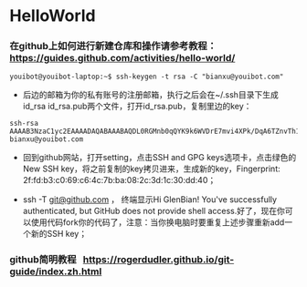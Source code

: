 # HelloWorld

### 在github上如何进行新建仓库和操作请参考教程：https://guides.github.com/activities/hello-world/

```
youibot@youibot-laptop:~$ ssh-keygen -t rsa -C "bianxu@youibot.com" 
```

* 后边的邮箱为你的私有账号的注册邮箱，执行之后会在~/.ssh目录下生成id_rsa  id_rsa.pub两个文件，打开id_rsa.pub，复制里边的key：

```
ssh-rsa AAAAB3NzaC1yc2EAAAADAQABAAABAQDL0RGMnb0qQYK9k6WVDrE7mvi4XPk/DqA6TZnvTh1L4cHiExuJkYu8VfLq2VcJOOtBBPGMcP/YT4eD6X1Bi4RE8+yKZIN8D143ftVtJQ61M41kiyQ6a9QMg4bvNPFrvea4/ORdFdxDxx/wCCkX0P7tjmYBRdezRdh67j30g8e2fE0cUm02qHTIdtETwjftNOFOm/qq8ZKdwL1ESEPKbJ8B0f7h9FBXRuSJ41h0lSMxpg+01nLwr4NQ6QlvOaZZJMOMyMWFHIwpG9kqEywa+47Bas90mTW3nVD5hXcUNSYeFsh+5BbGiJQbnjnav+XG31GKU8/V0ekuKaxL+c+5rqsX bianxu@youibot.com
```

* 回到github网站，打开setting，点击SSH and GPG keys选项卡，点击绿色的New SSH key，将之前复制的key拷贝进来，生成新的key，Fingerprint: 2f:fd:b3:c0:69:c6:4c:7b:ba:08:2c:3d:1c:30:dd:40；

* ssh -T git@github.com ， 终端显示Hi GlenBian! You've successfully authenticated, but GitHub does not provide shell access.好了，现在你可以使用代码fork你的代码了，注意：当你换电脑时要重复上述步骤重新add一个新的SSH key；

### github简明教程   https://rogerdudler.github.io/git-guide/index.zh.html
